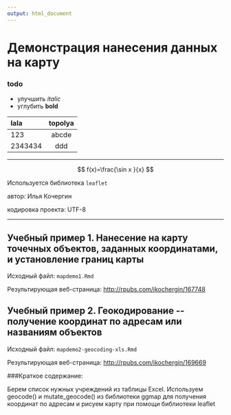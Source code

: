 ```yaml
---
output: html_document
---
```

# Демонстрация нанесения данных на карту


### todo 

* улучшить *italic*
* углубить **bold** 

| lala | topolya |
|:----|:------:|
|123 | abcde|
|2343434| ddd| 

* * *

$$ f(x)=\frac{\sin x }{x}  $$


Используется библиотека `leaflet`

автор: Илья Кочергин

кодировка проекта: UTF-8
_ _ _

## Учебный пример 1. Нанесение на карту точечных объектов, заданных координатами, и установление границ карты 

Исходный файл:  `mapdemo1.Rmd`

Результирующая веб-страница:
<http://rpubs.com/ikochergin/167748>


## Учебный пример 2. Геокодирование -- получение координат по адресам или названиям объектов

Исходный файл:  `mapdemo2-geocoding-xls.Rmd`

Результирующая веб-страница:
<http://rpubs.com/ikochergin/169669>

###Краткое содержание:

Берем список нужных учреждений из таблицы Excel.
Используем geocode() и mutate_geocode() из библиотеки ggmap  для получения координат по адресам и рисуем карту при помощи библиотеки leaflet

